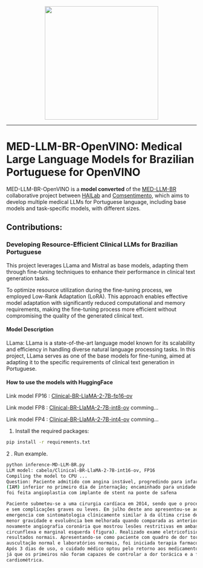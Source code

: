 <div align="center">
  <img src="https://github.com/user-attachments/assets/638ba60d-606b-4b5d-a549-abd411f9886e" width="300"/>
</div>



----------------------------------------------------------------------------------------------------------------------------------------------------------------------
# MED-LLM-BR-OpenVINO: Medical Large Language Models for Brazilian Portuguese for OpenVINO
MED-LLM-BR-OpenVINO is a **model converted** of the [MED-LLM-BR](https://github.com/HAILab-PUCPR/MED-LLM-BR) collaborative project between [HAILab](https://github.com/HAILab-PUCPR) and [Comsentimento](https://www.comsentimento.com.br/), which aims to develop multiple medical LLMs for Portuguese language, including base models and task-specific models, with different sizes. 

## Contributions:

### Developing Resource-Efficient Clinical LLMs for Brazilian Portuguese
This project leverages LLama and Mistral as base models, adapting them through fine-tuning techniques to enhance their performance in clinical text generation tasks.

To optimize resource utilization during the fine-tuning process, we employed Low-Rank Adaptation (LoRA). This approach enables effective model adaptation with significantly reduced computational and memory requirements, making the fine-tuning process more efficient without compromising the quality of the generated clinical text.

#### Model Description
LLama: LLama is a state-of-the-art language model known for its scalability and efficiency in handling diverse natural language processing tasks. In this project, LLama serves as one of the base models for fine-tuning, aimed at adapting it to the specific requirements of clinical text generation in Portuguese.

#### How to use the models with HuggingFace

Link model FP16 : [Clinical-BR-LlaMA-2-7B-fp16-ov](https://huggingface.co/cabelo/Clinical-BR-LlaMA-2-7B-fp16-ov)

Link model FP8  : [Clinical-BR-LlaMA-2-7B-int8-ov]() comming...

Link model FP4  : [Clinical-BR-LlaMA-2-7B-int4-ov]() comming...


1. Install the required packages:
```bash
pip install -r requirements.txt
```
2 . Run example.
```bash
python inference-MD-LLM-BR.py
LLM model: cabelo/Clinical-BR-LlaMA-2-7B-int16-ov, FP16
Compiling the model to CPU ...
Question: Paciente admitido com angina instável, progredindo para infarto agudo do miocárdio
(IAM) inferior no primeiro dia de internação; encaminhado para unidade de hemodinâmica, onde
foi feita angioplastia com implante de stent na ponte de safena 

Paciente submeteu-se a uma cirurgia cardíaca em 2014, sendo que o procedimento teve sucesso
e sem complicações graves ou leves. Em julho deste ano apresentou-se ao nosso centro de
emergencia com sintomatologia clínicamente similar à da última crise de IAM, porém com
menor gravidade e evoluência bem melhorada quando comparada as anteriores. Foi realizada
novamente angiografia coronária que mostrou lesões restritivas em ambas artérias
circunflexa e marginal esquerda (figura). Realizado exame eletricofisiológico com
resultados normais. Apresentando-se como paciente com quadro de dor torácica,
auscultação normal e laboratórios normais, foi iniciada terapia farmacologica de classe B.
Após 3 dias de uso, o cuidado médico optou pelo retorno aos medicamentos de classe C,
já que os primeiros não foram capazes de controlar a dor torácica e a frequencia
cardiométrica.

```
